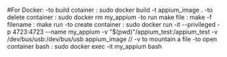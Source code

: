 #For Docker:
  -to build cotainer	    : sudo docker build -t appium_image .
  -to delete container	    : sudo docker rm my_appium
  -to run make file 	    : make -f filename
		 	    : make run
  -to create container 	    : sudo docker run -it --privileged -p 4723:4723 --name my_appium -v "$(pwd)"/appium_test:/appium_test  -v /dev/bus/usb:/dev/bus/usb appium_image
// -v to mountain a file
  -to open container bash   : sudo docker exec -it my_appium bash
